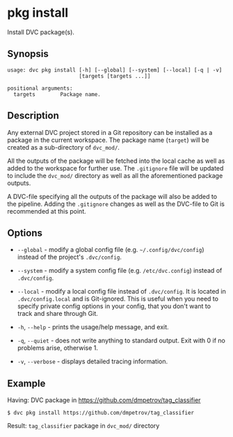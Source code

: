 # pkg install

Install DVC package(s).

## Synopsis

```usage
usage: dvc pkg install [-h] [--global] [--system] [--local] [-q | -v]
                       [targets [targets ...]]

positional arguments:
  targets        Package name.
```

## Description

Any external DVC project stored in a Git repository can be installed as a
package in the current workspace. The package name (`target`) will be created as
a sub-directory of `dvc_mod/`.

All the outputs of the package will be fetched into the local cache as well as
added to the workspace for further use. The `.gitignore` file will be updated to
include the `dvc_mod/` directory as well as all the aforementioned package
outputs.

A DVC-file specifying all the outputs of the package will also be added to the
pipeline. Adding the `.gitignore` changes as well as the DVC-file to Git is
recommended at this point.

## Options

- `--global` - modify a global config file (e.g. `~/.config/dvc/config`) instead
  of the project's `.dvc/config`.

- `--system` - modify a system config file (e.g. `/etc/dvc.config`) instead of
  `.dvc/config`.

- `--local` - modify a local config file instead of `.dvc/config`. It is located
  in `.dvc/config.local` and is Git-ignored. This is useful when you need to
  specify private config options in your config, that you don't want to track
  and share through Git.

- `-h`, `--help` - prints the usage/help message, and exit.

- `-q`, `--quiet` - does not write anything to standard output. Exit with 0 if
  no problems arise, otherwise 1.

- `-v`, `--verbose` - displays detailed tracing information.

## Example

Having: DVC package in https://github.com/dmpetrov/tag_classifier

```dvc
$ dvc pkg install https://github.com/dmpetrov/tag_classifier
```

Result: `tag_classifier` package in `dvc_mod/` directory

